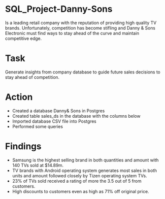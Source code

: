 # SQL_Project-Danny-Sons

Is a leading retail company with the reputation of providing high quality TV brands. Unfortunately, competition has become stifling and Danny & Sons Electronic must find ways to stay ahead of the curve and maintain competitive edge.

# Task
Generate insights from company database to guide future sales decisions to stay ahead of competition.

# Action
- Created a database Danny& Sons in Postgres
- Created table sales_ds in the database with the columns below
- Imported database CSV file into Postgres 
- Performed some queries

# Findings
- Samsung  is the highest selling brand in both quantities and amount with 140 TVs sold at $14.89m.
- TV brands with Android operating system generates most sales in both units and amount followed closely by Tizen operating system TVs.
- 23% of TVs sold received a rating of more the 3.5 out of 5 from customers.
-  High discounts to customers even as high as 71% off original price.



